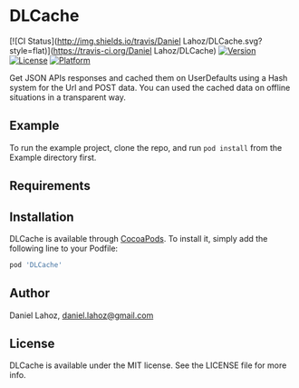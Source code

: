 # DLCache

[![CI Status](http://img.shields.io/travis/Daniel Lahoz/DLCache.svg?style=flat)](https://travis-ci.org/Daniel Lahoz/DLCache)
[![Version](https://img.shields.io/cocoapods/v/DLCache.svg?style=flat)](http://cocoapods.org/pods/DLCache)
[![License](https://img.shields.io/cocoapods/l/DLCache.svg?style=flat)](http://cocoapods.org/pods/DLCache)
[![Platform](https://img.shields.io/cocoapods/p/DLCache.svg?style=flat)](http://cocoapods.org/pods/DLCache)

Get JSON APIs responses and cached them on UserDefaults using a Hash system for the Url and POST data. You can used the cached data on offline situations in a transparent way.

## Example

To run the example project, clone the repo, and run `pod install` from the Example directory first.

## Requirements

## Installation

DLCache is available through [CocoaPods](http://cocoapods.org). To install
it, simply add the following line to your Podfile:

```ruby
pod 'DLCache'
```

## Author

Daniel Lahoz, daniel.lahoz@gmail.com

## License

DLCache is available under the MIT license. See the LICENSE file for more info.
